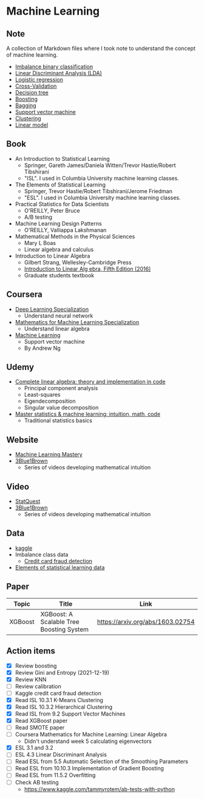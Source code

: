 # Machine Learning

## Note

A collection of Markdown files where I took note to understand the concept of machine learning.

- [Imbalance binary classification](https://github.com/yukikitayama/machine-learning/blob/master/note/imbalance_binary_classification.md)
- [Linear Discriminant Analysis (LDA)](https://github.com/yukikitayama/machine-learning/blob/master/note/linear_discriminant_analysis.md)
- [Logistic regression](https://github.com/yukikitayama/machine-learning/blob/master/note/logistic_regression.md)
- [Cross-Validation](https://github.com/yukikitayama/machine-learning/blob/master/note/cross_validation.md)
- [Decision tree](https://github.com/yukikitayama/machine-learning/blob/master/note/decision_tree.md)
- [Boosting](https://github.com/yukikitayama/machine-learning/blob/master/note/boosting.md)
- [Bagging](https://github.com/yukikitayama/machine-learning/blob/master/note/bagging.md)
- [Support vector machine](https://github.com/yukikitayama/machine-learning/blob/master/note/support_vector_machine.md)
- [Clustering](https://github.com/yukikitayama/machine-learning/blob/master/note/clustering.md)
- [Linear model](https://github.com/yukikitayama/machine-learning/blob/master/note/linear_model.md)

## Book

- An Introduction to Statistical Learning
  - Springer, Gareth James/Daniela Witten/Trevor Hastie/Robert Tibshirani
  - "ISL". I used in Columbia University machine learning classes.
- The Elements of Statistical Learning
  - Springer, Trevor Hastie/Robert Tibshirani/Jerome Friedman
  - "ESL". I used in Columbia University machine learning classes.
- Practical Statistics for Data Scientists
  - O'REILLY, Peter Bruce
  - A/B testing
- Machine Learning Design Patterns
  - O'REILLY, Valliappa Lakshmanan
- Mathematical Methods in the Physical Sciences
  - Mary L Boas
  - Linear algebra and calculus
- Introduction to Linear Algebra
  - Gilbert Strang, Wellesley-Cambridge Press
  - [Introduction to Linear Alg ebra, Fifth Edition (2016)](https://math.mit.edu/~gs/linearalgebra/)
  - Graduate students textbook

## Coursera

- [Deep Learning Specialization](https://www.coursera.org/specializations/deep-learning)
  - Understand neural network
- [Mathematics for Machine Learning Specialization](https://www.coursera.org/specializations/mathematics-machine-learning)
  - Understand linear algebra
- [Machine Learning](https://www.coursera.org/learn/machine-learning)
  - Support vector machine
  - By Andrew Ng

## Udemy

- [Complete linear algebra: theory and implementation in code](https://www.udemy.com/course/linear-algebra-theory-and-implementation/)
  - Principal component analysis
  - Least-squares
  - Eigendecomposition
  - Singular value decomposition
- [Master statistics & machine learning: intuition, math, code](https://www.udemy.com/course/statsml_x/)
  - Traditional statistics basics

## Website

- [Machine Learning Mastery](https://machinelearningmastery.com/blog/)
- [3Blue1Brown](https://www.3blue1brown.com/)
  - Series of videos developing mathematical intuition

## Video

- [StatQuest](https://www.youtube.com/channel/UCtYLUTtgS3k1Fg4y5tAhLbw)
- [3Blue1Brown](https://www.youtube.com/3blue1brown)
  - Series of videos developing mathematical intuition

## Data

- [kaggle](https://www.kaggle.com/)
- Imbalance class data
  - [Credit card fraud detection](https://www.kaggle.com/mlg-ulb/creditcardfraud)
- [Elements of statistical learning data](https://hastie.su.domains/ElemStatLearn/)

## Paper

| Topic | Title | Link |
|-------|-------|------|
| XGBoost | XGBoost: A Scalable Tree Boosting System | https://arxiv.org/abs/1603.02754 |

## Action items

- [x] Review boosting
- [x] Review Gini and Entropy (2021-12-19)
- [x] Review KNN
- [ ] Review calibration
- [ ] Kaggle credit card fraud detection
- [x] Read ISL 10.3.1 K-Means Clustering
- [x] Read ISL 10.3.2 Hierarchical Clustering
- [x] Read ISL from 9.2 Support Vector Machines
- [x] Read XGBoost paper
- [ ] Read SMOTE paper
- [ ] Coursera Mathematics for Machine Learning: Linear Algebra
  - Didn't understand week 5 calculating eigenvectors
- [x] ESL 3.1 and 3.2
- [ ] ESL 4.3 Linear Discriminant Analysis
- [ ] Read ESL from 5.5 Automatic Selection of the Smoothing Parameters
- [ ] Read ESL from 10.10.3 Implementation of Gradient Boosting
- [ ] Read ESL from 11.5.2 Overfitting
- [ ] Check AB testing
  - https://www.kaggle.com/tammyrotem/ab-tests-with-python
